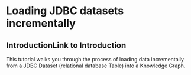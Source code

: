 # Loading JDBC datasets incrementally

## IntroductionLink to Introduction

This tutorial walks you through the process of loading data incrementally from a JDBC Dataset (relational database Table) into a Knowledge Graph.
